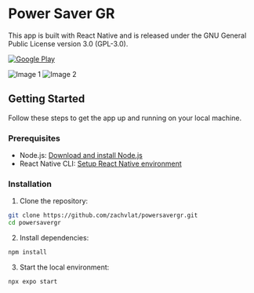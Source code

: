 # Power Saver GR

This app is built with React Native and is released under the GNU General Public License version 3.0 (GPL-3.0).

[![Google Play](https://play.google.com/intl/en_us/badges/static/images/badges/en_badge_web_generic.png)](https://play.google.com/store/apps/details?id=com.zachvlat.powersavergr)

![Image 1]((https://play-lh.googleusercontent.com/YA4pynlbJ5ZR98up-h_7vV8JauwbXzrpr-0declH7hP27BLuGJCsQsyeEb2zXy2jhT2R=w526-h296-rw))
![Image 2]((https://play-lh.googleusercontent.com/7eEvijmOJ_vWZlthjeAmu9Tdpszyel3aPgOeErnILmLl9UfQZ2atsFbvoYCpEvzUcwpj=w526-h296-rw))


## Getting Started

Follow these steps to get the app up and running on your local machine.

### Prerequisites

- Node.js: [Download and install Node.js](https://nodejs.org/)
- React Native CLI: [Setup React Native environment](https://reactnative.dev/docs/environment-setup)


### Installation

1. Clone the repository:

```bash
git clone https://github.com/zachvlat/powersavergr.git
cd powersavergr
```

2. Install dependencies:

```bash
npm install
```

3. Start the local environment:

```bash
npx expo start
```

